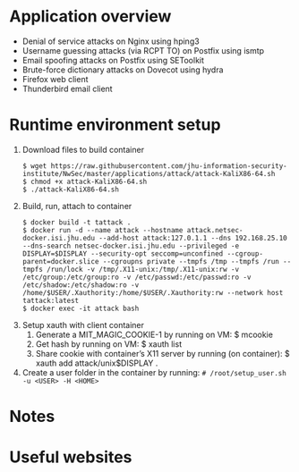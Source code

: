 # Application overview
* Denial of service attacks on Nginx using hping3
* Username guessing attacks (via RCPT TO) on Postfix using ismtp
* Email spoofing attacks on Postfix using SEToolkit
* Brute-force dictionary attacks on Dovecot using hydra
* Firefox web client
* Thunderbird email client

# Runtime environment setup
1. Download files to build container
    ```
    $ wget https://raw.githubusercontent.com/jhu-information-security-institute/NwSec/master/applications/attack/attack-KaliX86-64.sh
    $ chmod +x attack-KaliX86-64.sh
    $ ./attack-KaliX86-64.sh
    ```
1. Build, run, attach to container
    ```
    $ docker build -t tattack .
    $ docker run -d --name attack --hostname attack.netsec-docker.isi.jhu.edu --add-host attack:127.0.1.1 --dns 192.168.25.10 --dns-search netsec-docker.isi.jhu.edu --privileged -e DISPLAY=$DISPLAY --security-opt seccomp=unconfined --cgroup-parent=docker.slice --cgroupns private --tmpfs /tmp --tmpfs /run --tmpfs /run/lock -v /tmp/.X11-unix:/tmp/.X11-unix:rw -v /etc/group:/etc/group:ro -v /etc/passwd:/etc/passwd:ro -v /etc/shadow:/etc/shadow:ro -v /home/$USER/.Xauthority:/home/$USER/.Xauthority:rw --network host tattack:latest
    $ docker exec -it attack bash 
    ```
1. Setup xauth with client container
    1. Generate a MIT_MAGIC_COOKIE-1 by running on VM: $ mcookie
    1. Get <COOKIE> hash by running on VM: $ xauth list
    1. Share cookie with container’s X11 server by running (on container): $ xauth add attack/unix$DISPLAY . <COOKIE>
1. Create a user folder in the container by running: `# /root/setup_user.sh -u <USER> -H <HOME> `
# Notes

# Useful websites
